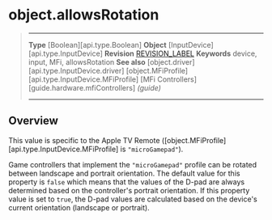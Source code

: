 # object.allowsRotation

> --------------------- ------------------------------------------------------------------------------------------
> __Type__              [Boolean][api.type.Boolean]
> __Object__            [InputDevice][api.type.InputDevice]
> __Revision__          [REVISION_LABEL](REVISION_URL)
> __Keywords__          device, input, MFi, allowsRotation
> __See also__          [object.driver][api.type.InputDevice.driver]
>                       [object.MFiProfile][api.type.InputDevice.MFiProfile]
>                       [MFi Controllers][guide.hardware.mfiControllers] _(guide)_
> --------------------- ------------------------------------------------------------------------------------------

## Overview

This value is specific to the Apple&nbsp;TV Remote ([object.MFiProfile][api.type.InputDevice.MFiProfile] is `"microGamepad"`).

Game controllers that implement the `"microGamepad"` profile can be rotated between landscape and portrait orientation. The default value for this property is `false` which means that the values of the <nobr>D-pad</nobr> are always determined based on the controller's portrait orientation. If this property value is set to `true`, the <nobr>D-pad</nobr> values are calculated based on the device's current orientation <nobr>(landscape or portrait)</nobr>.
